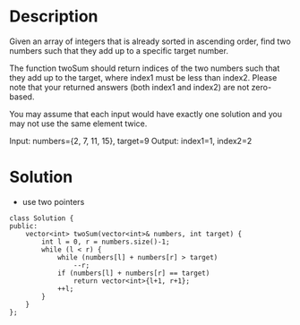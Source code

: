 # Description

Given an array of integers that is already sorted in ascending order, find two numbers such that they add up to a specific target number.

The function twoSum should return indices of the two numbers such that they add up to the target, where index1 must be less than index2. Please note that your returned answers (both index1 and index2) are not zero-based.

You may assume that each input would have exactly one solution and you may not use the same element twice.

Input: numbers={2, 7, 11, 15}, target=9
Output: index1=1, index2=2

# Solution
- use two pointers
```
class Solution {
public:
    vector<int> twoSum(vector<int>& numbers, int target) {
        int l = 0, r = numbers.size()-1;
        while (l < r) {
            while (numbers[l] + numbers[r] > target)
                --r;
            if (numbers[l] + numbers[r] == target)
                return vector<int>{l+1, r+1};
            ++l;
        }
    }
};
```
